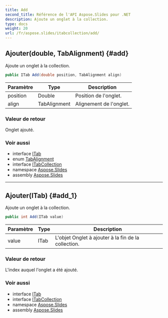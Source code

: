 ```yaml
---
title: Add
second_title: Référence de l'API Aspose.Slides pour .NET
description: Ajoute un onglet à la collection.
type: docs
weight: 20
url: /fr/aspose.slides/itabcollection/add/
---
```


## Ajouter(double, TabAlignment) {#add}

Ajoute un onglet à la collection.

```csharp
public ITab Add(double position, TabAlignment align)
```

| Paramètre | Type | Description |
| --- | --- | --- |
| position | Double | Position de l'onglet. |
| align | TabAlignment | Alignement de l'onglet. |

### Valeur de retour

Onglet ajouté.

### Voir aussi

* interface [ITab](../../itab)
* enum [TabAlignment](../../tabalignment)
* interface [ITabCollection](../../itabcollection)
* namespace [Aspose.Slides](../../itabcollection)
* assembly [Aspose.Slides](../../../)

---

## Ajouter(ITab) {#add_1}

Ajoute un onglet à la collection.

```csharp
public int Add(ITab value)
```

| Paramètre | Type | Description |
| --- | --- | --- |
| value | ITab | L'objet Onglet à ajouter à la fin de la collection. |

### Valeur de retour

L'index auquel l'onglet a été ajouté.

### Voir aussi

* interface [ITab](../../itab)
* interface [ITabCollection](../../itabcollection)
* namespace [Aspose.Slides](../../itabcollection)
* assembly [Aspose.Slides](../../../)

<!-- NE PAS ÉDITER : généré par xmldocmd pour Aspose.Slides.dll -->